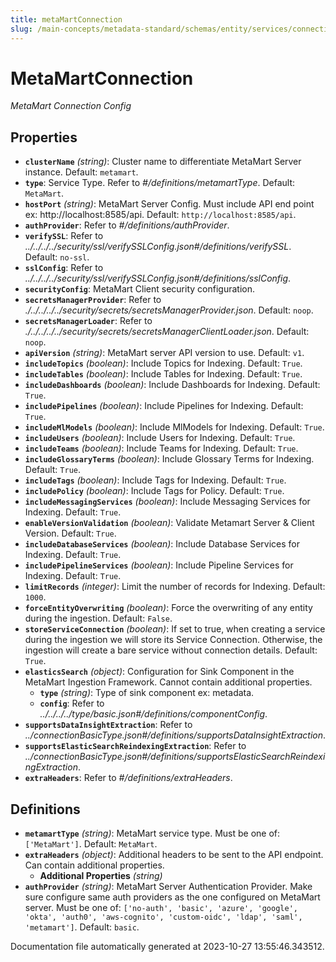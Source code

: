 ```yaml
---
title: metaMartConnection
slug: /main-concepts/metadata-standard/schemas/entity/services/connections/metadata/metamartconnection
---
```


# MetaMartConnection

*MetaMart Connection Config*

## Properties

- **`clusterName`** *(string)*: Cluster name to differentiate MetaMart Server instance. Default: `metamart`.
- **`type`**: Service Type. Refer to *#/definitions/metamartType*. Default: `MetaMart`.
- **`hostPort`** *(string)*: MetaMart Server Config. Must include API end point ex: http://localhost:8585/api. Default: `http://localhost:8585/api`.
- **`authProvider`**: Refer to *#/definitions/authProvider*.
- **`verifySSL`**: Refer to *../../../../security/ssl/verifySSLConfig.json#/definitions/verifySSL*. Default: `no-ssl`.
- **`sslConfig`**: Refer to *../../../../security/ssl/verifySSLConfig.json#/definitions/sslConfig*.
- **`securityConfig`**: MetaMart Client security configuration.
- **`secretsManagerProvider`**: Refer to *./../../../../security/secrets/secretsManagerProvider.json*. Default: `noop`.
- **`secretsManagerLoader`**: Refer to *./../../../../security/secrets/secretsManagerClientLoader.json*. Default: `noop`.
- **`apiVersion`** *(string)*: MetaMart server API version to use. Default: `v1`.
- **`includeTopics`** *(boolean)*: Include Topics for Indexing. Default: `True`.
- **`includeTables`** *(boolean)*: Include Tables for Indexing. Default: `True`.
- **`includeDashboards`** *(boolean)*: Include Dashboards for Indexing. Default: `True`.
- **`includePipelines`** *(boolean)*: Include Pipelines for Indexing. Default: `True`.
- **`includeMlModels`** *(boolean)*: Include MlModels for Indexing. Default: `True`.
- **`includeUsers`** *(boolean)*: Include Users for Indexing. Default: `True`.
- **`includeTeams`** *(boolean)*: Include Teams for Indexing. Default: `True`.
- **`includeGlossaryTerms`** *(boolean)*: Include Glossary Terms for Indexing. Default: `True`.
- **`includeTags`** *(boolean)*: Include Tags for Indexing. Default: `True`.
- **`includePolicy`** *(boolean)*: Include Tags for Policy. Default: `True`.
- **`includeMessagingServices`** *(boolean)*: Include Messaging Services for Indexing. Default: `True`.
- **`enableVersionValidation`** *(boolean)*: Validate Metamart Server & Client Version. Default: `True`.
- **`includeDatabaseServices`** *(boolean)*: Include Database Services for Indexing. Default: `True`.
- **`includePipelineServices`** *(boolean)*: Include Pipeline Services for Indexing. Default: `True`.
- **`limitRecords`** *(integer)*: Limit the number of records for Indexing. Default: `1000`.
- **`forceEntityOverwriting`** *(boolean)*: Force the overwriting of any entity during the ingestion. Default: `False`.
- **`storeServiceConnection`** *(boolean)*: If set to true, when creating a service during the ingestion we will store its Service Connection. Otherwise, the ingestion will create a bare service without connection details. Default: `True`.
- **`elasticsSearch`** *(object)*: Configuration for Sink Component in the MetaMart Ingestion Framework. Cannot contain additional properties.
  - **`type`** *(string)*: Type of sink component ex: metadata.
  - **`config`**: Refer to *../../../../type/basic.json#/definitions/componentConfig*.
- **`supportsDataInsightExtraction`**: Refer to *../connectionBasicType.json#/definitions/supportsDataInsightExtraction*.
- **`supportsElasticSearchReindexingExtraction`**: Refer to *../connectionBasicType.json#/definitions/supportsElasticSearchReindexingExtraction*.
- **`extraHeaders`**: Refer to *#/definitions/extraHeaders*.
## Definitions

- **`metamartType`** *(string)*: MetaMart service type. Must be one of: `['MetaMart']`. Default: `MetaMart`.
- **`extraHeaders`** *(object)*: Additional headers to be sent to the API endpoint. Can contain additional properties.
  - **Additional Properties** *(string)*
- **`authProvider`** *(string)*: MetaMart Server Authentication Provider. Make sure configure same auth providers as the one configured on MetaMart server. Must be one of: `['no-auth', 'basic', 'azure', 'google', 'okta', 'auth0', 'aws-cognito', 'custom-oidc', 'ldap', 'saml', 'metamart']`. Default: `basic`.


Documentation file automatically generated at 2023-10-27 13:55:46.343512.
